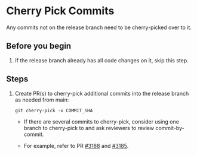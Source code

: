 # Cherry Pick Commits

Any commits not on the release branch need to be cherry-picked over to it.

## Before you begin

1. If the release branch already has all code changes on it, skip this step.

## Steps

1. Create PR(s) to cherry-pick additional commits into the release branch as needed from main:

    ```
    git cherry-pick -x COMMIT_SHA
    ```
    - If there are several commits to cherry-pick, consider using one branch to cherry-pick to and ask reviewers to review commit-by-commit.

    - For example, refer to PR [#3188](https://github.com/grafana/agent/pull/3188) and [#3185](https://github.com/grafana/agent/pull/3185). 
